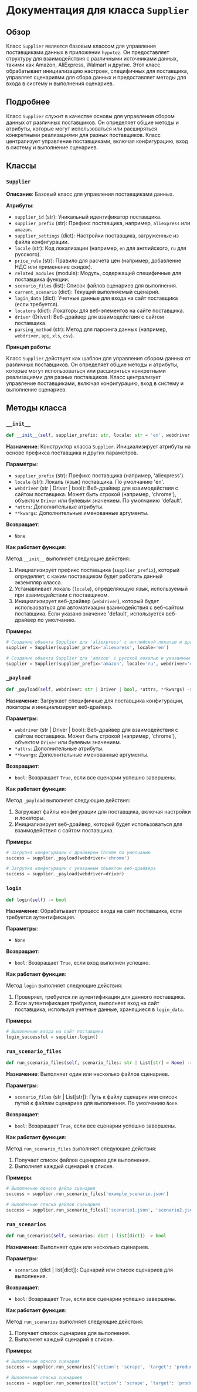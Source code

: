 # Документация для класса `Supplier`

## Обзор

Класс `Supplier` является базовым классом для управления поставщиками данных в приложении `hypotez`. Он предоставляет структуру для взаимодействия с различными источниками данных, такими как Amazon, AliExpress, Walmart и другие. Этот класс обрабатывает инициализацию настроек, специфичных для поставщика, управляет сценариями для сбора данных и предоставляет методы для входа в систему и выполнения сценариев.

## Подробнее

Класс `Supplier` служит в качестве основы для управления сбором данных от различных поставщиков. Он определяет общие методы и атрибуты, которые могут использоваться или расширяться конкретными реализациями для разных поставщиков. Класс централизует управление поставщиками, включая конфигурацию, вход в систему и выполнение сценариев.

## Классы

### `Supplier`

**Описание**: Базовый класс для управления поставщиками данных.

**Атрибуты**:

- `supplier_id` (str): Уникальный идентификатор поставщика.
- `supplier_prefix` (str): Префикс поставщика, например, `aliexpress` или `amazon`.
- `supplier_settings` (dict): Настройки поставщика, загруженные из файла конфигурации.
- `locale` (str): Код локализации (например, `en` для английского, `ru` для русского).
- `price_rule` (str): Правило для расчета цен (например, добавление НДС или применение скидок).
- `related_modules` (module): Модуль, содержащий специфичные для поставщика функции.
- `scenario_files` (list): Список файлов сценариев для выполнения.
- `current_scenario` (dict): Текущий выполняемый сценарий.
- `login_data` (dict): Учетные данные для входа на сайт поставщика (если требуется).
- `locators` (dict): Локаторы для веб-элементов на сайте поставщика.
- `driver` (Driver): Веб-драйвер для взаимодействия с сайтом поставщика.
- `parsing_method` (str): Метод для парсинга данных (например, `webdriver`, `api`, `xls`, `csv`).

**Принцип работы**:

Класс `Supplier` действует как шаблон для управления сбором данных от различных поставщиков. Он определяет общие методы и атрибуты, которые могут использоваться или расширяться конкретными реализациями для разных поставщиков. Класс централизует управление поставщиками, включая конфигурацию, вход в систему и выполнение сценариев.

## Методы класса

### `__init__`

```python
def __init__(self, supplier_prefix: str, locale: str = 'en', webdriver: str | Driver | bool = 'default', *attrs, **kwargs)
```

**Назначение**: Конструктор класса `Supplier`. Инициализирует атрибуты на основе префикса поставщика и других параметров.

**Параметры**:

- `supplier_prefix` (str): Префикс поставщика (например, 'aliexpress').
- `locale` (str): Локаль (язык) поставщика. По умолчанию 'en'.
- `webdriver` (str | Driver | bool): Веб-драйвер для взаимодействия с сайтом поставщика. Может быть строкой (например, 'chrome'), объектом `Driver` или булевым значением. По умолчанию 'default'.
- `*attrs`: Дополнительные атрибуты.
- `**kwargs`: Дополнительные именованные аргументы.

**Возвращает**:

- `None`

**Как работает функция**:

Метод `__init__` выполняет следующие действия:
1. Инициализирует префикс поставщика (`supplier_prefix`), который определяет, с каким поставщиком будет работать данный экземпляр класса.
2. Устанавливает локаль (`locale`), определяющую язык, используемый при взаимодействии с поставщиком.
3. Инициализирует веб-драйвер (`webdriver`), который будет использоваться для автоматизации взаимодействия с веб-сайтом поставщика. Если указано значение 'default', используется веб-драйвер по умолчанию.

**Примеры**:

```python
# Создание объекта Supplier для 'aliexpress' с английской локалью и драйвером Chrome по умолчанию
supplier = Supplier(supplier_prefix='aliexpress', locale='en')

# Создание объекта Supplier для 'amazon' с русской локалью и указанным веб-драйвером
supplier = Supplier(supplier_prefix='amazon', locale='ru', webdriver='chrome')
```

### `_payload`

```python
def _payload(self, webdriver: str | Driver | bool, *attrs, **kwargs) -> bool
```

**Назначение**: Загружает специфичные для поставщика конфигурации, локаторы и инициализирует веб-драйвер.

**Параметры**:

- `webdriver` (str | Driver | bool): Веб-драйвер для взаимодействия с сайтом поставщика. Может быть строкой (например, 'chrome'), объектом `Driver` или булевым значением.
- `*attrs`: Дополнительные атрибуты.
- `**kwargs`: Дополнительные именованные аргументы.

**Возвращает**:

- `bool`: Возвращает `True`, если все сценарии успешно завершены.

**Как работает функция**:

Метод `_payload` выполняет следующие действия:

1. Загружает файлы конфигурации для поставщика, включая настройки и локаторы.
2. Инициализирует веб-драйвер, который будет использоваться для взаимодействия с сайтом поставщика.

**Примеры**:

```python
# Загрузка конфигурации с драйвером Chrome по умолчанию
success = supplier._payload(webdriver='chrome')

# Загрузка конфигурации с указанным объектом веб-драйвера
success = supplier._payload(webdriver=driver)
```

### `login`

```python
def login(self) -> bool
```

**Назначение**: Обрабатывает процесс входа на сайт поставщика, если требуется аутентификация.

**Параметры**:

- `None`

**Возвращает**:

- `bool`: Возвращает `True`, если вход выполнен успешно.

**Как работает функция**:

Метод `login` выполняет следующие действия:

1. Проверяет, требуется ли аутентификация для данного поставщика.
2. Если аутентификация требуется, выполняет вход на сайт поставщика, используя учетные данные, хранящиеся в `login_data`.

**Примеры**:

```python
# Выполнение входа на сайт поставщика
login_successful = supplier.login()
```

### `run_scenario_files`

```python
def run_scenario_files(self, scenario_files: str | List[str] = None) -> bool
```

**Назначение**: Выполняет один или несколько файлов сценариев.

**Параметры**:

- `scenario_files` (str | List[str]): Путь к файлу сценария или список путей к файлам сценариев для выполнения. По умолчанию `None`.

**Возвращает**:

- `bool`: Возвращает `True`, если все сценарии успешно завершены.

**Как работает функция**:

Метод `run_scenario_files` выполняет следующие действия:

1. Получает список файлов сценариев для выполнения.
2. Выполняет каждый сценарий в списке.

**Примеры**:

```python
# Выполнение одного файла сценария
success = supplier.run_scenario_files('example_scenario.json')

# Выполнение списка файлов сценариев
success = supplier.run_scenario_files(['scenario1.json', 'scenario2.json'])
```

### `run_scenarios`

```python
def run_scenarios(self, scenarios: dict | list[dict]) -> bool
```

**Назначение**: Выполняет один или несколько сценариев.

**Параметры**:

- `scenarios` (dict | list[dict]): Сценарий или список сценариев для выполнения.

**Возвращает**:

- `bool`: Возвращает `True`, если все сценарии успешно завершены.

**Как работает функция**:

Метод `run_scenarios` выполняет следующие действия:

1. Получает список сценариев для выполнения.
2. Выполняет каждый сценарий в списке.

**Примеры**:

```python
# Выполнение одного сценария
success = supplier.run_scenarios({'action': 'scrape', 'target': 'product_list'})

# Выполнение списка сценариев
success = supplier.run_scenarios([{'action': 'scrape', 'target': 'product_list'}, {'action': 'validate', 'target': 'data'}])
```